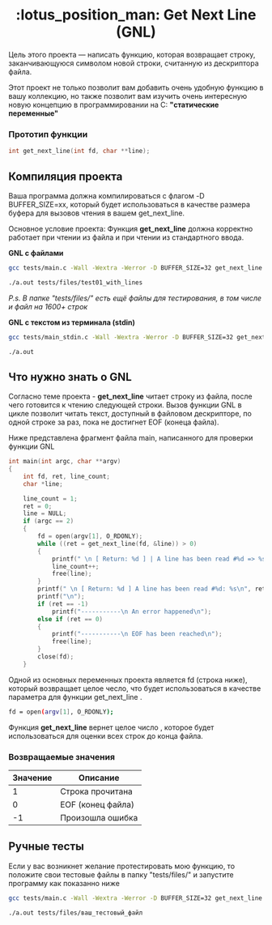<h1 align="center">
	:lotus_position_man: Get Next Line (GNL)
</h1>


Цель этого проекта — написать функцию, которая возвращает строку, заканчивающуюся символом новой строки, считанную из дескриптора файла.

Этот проект не только позволит вам добавить очень удобную функцию в вашу коллекцию, но также позволит вам изучить очень интересную новую концепцию в программировании на C:
**"статические переменные"**

### Прототип функции
```c
int	get_next_line(int fd, char **line);
```
## Компиляция проекта 

Ваша программа должна компилироваться с флагом -D BUFFER_SIZE=xx, который будет использоваться в качестве размера буфера для вызовов чтения в вашем get_next_line.

Основное условие проекта: Функция **get_next_line** должна корректно работает при чтении из файла и при чтении из стандартного ввода.


**GNL с файлами**
```bash
gcc tests/main.c -Wall -Wextra -Werror -D BUFFER_SIZE=32 get_next_line.c get_next_line_utils.c

./a.out tests/files/test01_with_lines
```
*P.s. В папке "tests/files/" есть ещё файлы для тестирования, в том числе и файл на 1600+ строк*


**GNL с текстом из терминала (stdin)**
```bash
gcc tests/main_stdin.c -Wall -Wextra -Werror -D BUFFER_SIZE=32 get_next_line.c get_next_line_utils.c

./a.out
```


## Что нужно знать о GNL

Согласно теме проекта - **get_next_line** читает строку из файла, после чего готовится к чтению следующей строки. Вызов функции GNL в цикле позволит читать текст, доступный в файловом дескрипторе, по одной строке за раз, пока не достигнет EOF (конеца файла).

Ниже представлена фрагмент файла main, написанного для проверки функции GNL

```c
int main(int argc, char **argv)
{
	int fd, ret, line_count;
	char *line;

	line_count = 1;
	ret = 0;
	line = NULL;
	if (argc == 2)
	{
		fd = open(argv[1], O_RDONLY);
		while ((ret = get_next_line(fd, &line)) > 0)
		{
			printf(" \n [ Return: %d ] | A line has been read #%d => %s\n", ret, line_count, line);
			line_count++;
			free(line);
		}
		printf(" \n [ Return: %d ] A line has been read #%d: %s\n", ret, line_count++, line);
		printf("\n");
		if (ret == -1)
			printf("-----------\n An error happened\n");
		else if (ret == 0)
		{
			printf("-----------\n EOF has been reached\n");
			free(line);
		}
		close(fd);
	}
```

Одной из основных переменных проекта является fd (строка ниже), который возвращает целое чесло, что будет использоваться в качестве параметра для функции get_next_line .
```bash
fd = open(argv[1], O_RDONLY);
```

Функция **get_next_line** вернет целое число , которое будет использоваться для оценки всех строк до конца файла.

### Возвращаемые значения
 | Значение | Описание         |
 |-----------|----------------------|
 |  1| Строка прочитана |
 |  0| EOF (конец файла) |
 |  -1| Произошла ошибка |

 ## Ручные тесты

 Если у вас возникнет желание протестировать мою функцию, то положите свои тестовые файлы в папку "tests/files/" и запустите программу как показанно ниже
 ```bash
gcc tests/main.c -Wall -Wextra -Werror -D BUFFER_SIZE=32 get_next_line.c get_next_line_utils.c

./a.out tests/files/ваш_тестовый_файл
```
